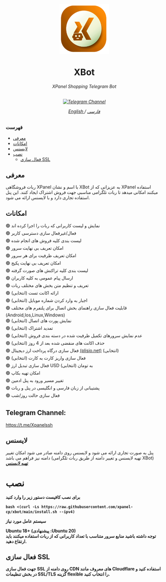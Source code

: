 <p align="center">
<picture>
<img width="160" height="160"  alt="XBot" src="https://raw.githubusercontent.com/xpanel-cp/xbot/main/xlogo.png">
</picture>
  </p> 
<h1 align="center"/>XBot</h1>
<h6 align="center">XPanel Shopping Telegram Bot<h6>
<p align="center">
<a href="https://t.me/Xpanelssh" target="_blank">
<img alt="Telegram Channel" src="https://img.shields.io/endpoint?label=Channel&style=flat-square&url=https%3A%2F%2Ftg.sumanjay.workers.dev%2FXpanelssh&color=blue">
</a>
</p>
 
<p align="center">
	<a href="./README-EN.md">
	English
	</a>
	/
	<a href="./README.md">
	فارسی
	</a>
</p>


### فهرست
- [معرفی](#معرفی)<br>
- [امکانات](#امکانات)<br>
- [لایسنس](#لایسنس)<br>
- [نصب](#نصب) <br>
  - [فعال سازی SSL](#فعال-سازی-ssl)<br>
 
## معرفی <br>
ربات فروشگاهی XPanel با اسم و نشان XBot به عزیزانی که از XPanel استفاده میکنند امکانی میدهد تا ربات تلگرامی مناسبی جهت فروش اشتراک ایجاد کنند.
این پنل استفاده تجاری دارد و با لایسنس ارائه می شود.

## امکانات <br>
:green_circle: نمایش و لیست کاربرانی که ربات را اجرا کرده اند <br>
:green_circle: فعال/غیرفعال سازی دسترسی کاربر<br>
:green_circle: لیست بندی کلیه فروش های انجام شده<br>
:green_circle: امکان تعریف بی نهایت سرور<br>
:green_circle: امکان تعریف ظرفیت برای هر سرور<br>
:green_circle: امکان تعریف بی نهایت پکیج<br>
:green_circle: لیست بندی کلیه تراکنش های صورت گرفته<br>
:green_circle: ارسال پیام عمومی به کلیه کاربران<br>
:green_circle: تعریف و تنظیم متن بخش های مختلف ربات<br>
:green_circle: ارائه اکانت تست (انتخابی)<br>
:green_circle: اجبار به وارد کردن شماره موبایل (انتخابی)<br>
:green_circle: قابلیت فعال سازی راهنمای بخش اتصال برای پلتفرم های مختلف (Android,Ios,Linux,Windows)<br>
:green_circle: نمایش پورت های اتصال (انتخابی)<br>
:green_circle: تمدید اشتراک (انتخابی)<br>
:green_circle: عدم نمایش سرورهای تکمیل ظرفیت شده در دسته بندی فروش (انتخابی)<br>
:green_circle: حذف اکانت های منقضی شده بعد از 4 روز (انتخابی)<br>
:green_circle: فعال سازی درگاه پرداخت ارز دیجیتال <a href="https://plisio.net/account/signup?ref=28752" target="_blank">(plisio.net)</a> (انتخابی)<br>
:green_circle: فعال سازی واریز کارت به کارت (انتخابی)<br>
:green_circle: فعال سازی تبدیل ارز USD  به تومان (انتخابی)<br>
:green_circle: امکان تهیه بکاپ<br>
:green_circle: تغییر مسیر ورود به پنل ادمین<br>
:green_circle: پشتیبانی از زبان فارسی و انگلیسی در پنل و ربات<br>
:green_circle: فعال سازی حالت روز/شب<br>


## Telegram Channel:
https://t.me/Xpanelssh

## لایسنس
پنل به صورت تجاری ارائه می شود و لایسنس روی دامنه صادر می شود امکان تغییر دامنه نیز فراهم می باشد (تهیه لایسنس و تغییر دامنه از طریق ربات تلگرامی XBot) <BR>
<b><a href="https://t.me/xpanel_bot" target="_blank">تهیه لایسنس</a>


# نصب
برای نصب کافیست دستور زیر را وارد کنید<br>

```
bash <(curl -Ls https://raw.githubusercontent.com/xpanel-cp/xbot/main/install.sh --ipv4)
```

**سیستم عامل مورد نیاز**

Ubuntu 18+ (پیشنهادی :Ubuntu 20)<br>
توجه داشته باشید منابع سرور متناسب با تعداد کاربرانی که از ربات استفاده میکنند باید ارتقاع دهید.

## فعال سازی SSL
جهت فعال سازی SSL روی دامنه از CDN های معروف مانند Cloudflare استفاده کنید و در بخش تنظیمات SSL/TLS گزینه flexible را انتخاب کنید.
